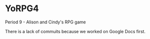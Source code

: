 YoRPG4
======

Period 9 - Alison and Cindy's RPG game

There is a lack of commuits because we worked on Google Docs first.
